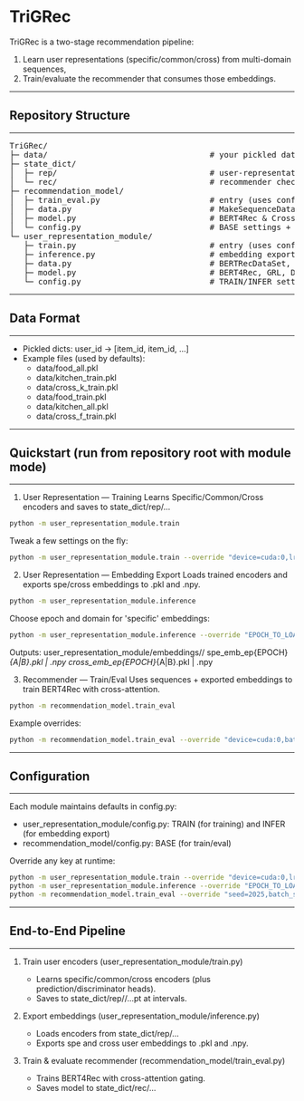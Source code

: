 # TriGRec

TriGRec is a two-stage recommendation pipeline:
1) Learn user representations (specific/common/cross) from multi-domain sequences,
2) Train/evaluate the recommender that consumes those embeddings.

-------------------------------------------------------------------------------
## Repository Structure
-------------------------------------------------------------------------------

<pre>
TriGRec/
├─ data/                                  # your pickled datasets
├─ state_dict/
│  ├─ rep/                                # user-representation checkpoints
│  └─ rec/                                # recommender checkpoints
├─ recommendation_model/
│  ├─ train_eval.py                       # entry (uses config.py)
│  ├─ data.py                             # MakeSequenceDataSet, BERTRecDataSet
│  ├─ model.py                            # BERT4Rec & CrossAttention gating
│  └─ config.py                           # BASE settings + --override parser
└─ user_representation_module/
   ├─ train.py                            # entry (uses config.py)
   ├─ inference.py                        # embedding export (imports BERT4Rec)
   ├─ data.py                             # BERTRecDataSet, InferenceDataset
   ├─ model.py                            # BERT4Rec, GRL, Discriminator, losses
   └─ config.py                           # TRAIN/INFER settings + --override
</pre>

-------------------------------------------------------------------------------
## Data Format
-------------------------------------------------------------------------------
- Pickled dicts: user_id -> [item_id, item_id, ...]
- Example files (used by defaults):
   - data/food_all.pkl
   - data/kitchen_train.pkl
   - data/cross_k_train.pkl
   - data/food_train.pkl
   - data/kitchen_all.pkl
   - data/cross_f_train.pkl


-------------------------------------------------------------------------------
## Quickstart (run from repository root with module mode)
-------------------------------------------------------------------------------
1) User Representation — Training
   Learns Specific/Common/Cross encoders and saves to state_dict/rep/...

```bash
python -m user_representation_module.train
```

   Tweak a few settings on the fly:
```bash
python -m user_representation_module.train --override "device=cuda:0,lr=0.0005,batch_size=64,num_epochs=50"
```

2) User Representation — Embedding Export
   Loads trained encoders and exports spe/cross embeddings to .pkl and .npy.

```bash
python -m user_representation_module.inference
```

   Choose epoch and domain for 'specific' embeddings:
```bash
python -m user_representation_module.inference --override "EPOCH_TO_LOAD=80,SPE_DOMAIN=B"
```

   Outputs:
   user_representation_module/embeddings/<domain>/
     spe_emb_ep{EPOCH}_{A|B}.pkl | .npy
     cross_emb_ep{EPOCH}_{A|B}.pkl | .npy

3) Recommender — Train/Eval
   Uses sequences + exported embeddings to train BERT4Rec with cross-attention.

```bash
python -m recommendation_model.train_eval
```

   Example overrides:
```bash
python -m recommendation_model.train_eval --override "device=cuda:0,batch_size=1024,spe_emb_path=user_representation_module/embeddings/food/spe_emb_ep100_A.npy,cross_emb_path=user_representation_module/embeddings/food/cross_emb_ep100_A.npy"
```

-------------------------------------------------------------------------------
## Configuration
-------------------------------------------------------------------------------
Each module maintains defaults in config.py:
- user_representation_module/config.py:
  TRAIN (for training) and INFER (for embedding export)
- recommendation_model/config.py:
  BASE (for train/eval)

Override any key at runtime:
```bash
python -m user_representation_module.train --override "device=cuda:0,lr=0.0005"
python -m user_representation_module.inference --override "EPOCH_TO_LOAD=100,SPE_DOMAIN=A"
python -m recommendation_model.train_eval --override "seed=2025,batch_size=1024"
```

-------------------------------------------------------------------------------
## End-to-End Pipeline
-------------------------------------------------------------------------------
1. Train user encoders (user_representation_module/train.py)
   - Learns specific/common/cross encoders (plus prediction/discriminator heads).
   - Saves to state_dict/rep/<domain>/...pt at intervals.

2. Export embeddings (user_representation_module/inference.py)
   - Loads encoders from state_dict/rep/...
   - Exports spe and cross user embeddings to .pkl and .npy.

3. Train & evaluate recommender (recommendation_model/train_eval.py)
   - Trains BERT4Rec with cross-attention gating.
   - Saves model to state_dict/rec/...
